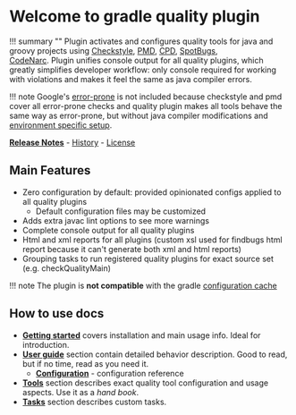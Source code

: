 # Welcome to gradle quality plugin

!!! summary ""
    Plugin activates and configures quality tools for java and groovy projects using 
    [Checkstyle](tool/checkstyle.md), 
    [PMD](tool/pmd.md),
    [CPD](tool/cpd.md),
    [SpotBugs](tool/spotbugs.md),     
    [CodeNarc](tool/codenarc.md). 
    Plugin unifies console output for all quality plugins, which greatly simplifies developer workflow: 
    only console required for working with violations and makes it feel the same as java compiler errors.
    
!!! note
    Google's [error-prone](http://errorprone.info/) is not included because checkstyle and pmd cover all
    error-prone checks and quality plugin makes all tools behave the same way as error-prone, but without java compiler modifications
    and [environment specific setup](https://github.com/tbroyer/gradle-errorprone-plugin#requirements).          

**[Release Notes](about/release-notes.md)** - [History](about/history.md)  - [License](about/license.md)

## Main Features

* Zero configuration by default: provided opinionated configs applied to all quality plugins
    - Default configuration files may be customized
* Adds extra javac lint options to see more warnings
* Complete console output for all quality plugins
* Html and xml reports for all plugins (custom xsl used for findbugs html report because it can't generate both xml and html reports)
* Grouping tasks to run registered quality plugins for exact source set (e.g. checkQualityMain)

!!! note
    The plugin is **not compatible** with the gradle [configuration cache](https://docs.gradle.org/current/userguide/configuration_cache.html)

## How to use docs

* [**Getting started**](getting-started.md) covers installation and main usage info. Ideal for introduction.
* [**User guide**](guide/automatic.md) section contain detailed behavior description. Good to read, but if no time, read as you need it.
    * [**Configuration**](guide/config.md) - configuration reference
* [**Tools**](tool/lint.md) section describes exact quality tool configuration and usage aspects. Use it as a *hand book*.
* [**Tasks**](task/config.md) section describes custom tasks.
